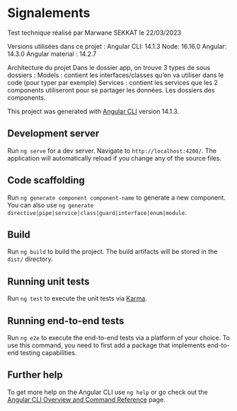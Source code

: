 # Signalements

Test technique réalisé par Marwane SEKKAT le 22/03/2023

Versions utilisées dans ce projet : Angular CLI: 14.1.3 Node: 16.16.0 Angular: 14.3.0 Angular material : 14.2.7

Architecture du projet Dans le dossier app, on trouve 3 types de sous dossiers : Models : contient les interfaces/classes qu’on va utiliser dans le code (pour typer par exemple) Services : contient les services que les 2 components utiliseront pour se partager les données. Les dossiers des components.


This project was generated with [Angular CLI](https://github.com/angular/angular-cli) version 14.1.3.

## Development server

Run `ng serve` for a dev server. Navigate to `http://localhost:4200/`. The application will automatically reload if you change any of the source files.

## Code scaffolding

Run `ng generate component component-name` to generate a new component. You can also use `ng generate directive|pipe|service|class|guard|interface|enum|module`.

## Build

Run `ng build` to build the project. The build artifacts will be stored in the `dist/` directory.

## Running unit tests

Run `ng test` to execute the unit tests via [Karma](https://karma-runner.github.io).

## Running end-to-end tests

Run `ng e2e` to execute the end-to-end tests via a platform of your choice. To use this command, you need to first add a package that implements end-to-end testing capabilities.

## Further help

To get more help on the Angular CLI use `ng help` or go check out the [Angular CLI Overview and Command Reference](https://angular.io/cli) page.
